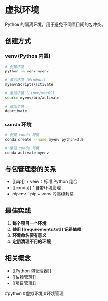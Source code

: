 # 虚拟环境

Python 的隔离环境，用于避免不同项目间的包冲突。

## 创建方式

### venv (Python 内置)
```bash
# 创建环境
python -m venv myenv

# 激活环境 (Windows)
myenv\Scripts\activate

# 激活环境 (Linux/macOS)
source myenv/bin/activate

# 退出环境
deactivate
```

### conda 环境
```bash
# 创建 conda 环境
conda create --name myenv python=3.9

# 激活 conda 环境
conda activate myenv
```

## 与包管理器的关系

- [[pip]] + venv：标准 Python 组合
- [[conda]]：自带环境管理
- pipenv：pip + venv 的高级封装

## 最佳实践

1. **每个项目一个环境**
2. **使用 [[requirements.txt]] 记录依赖**
3. **环境命名要有意义**
4. **定期清理不用的环境**

## 相关概念

- [[Python 包管理器]]
- [[依赖管理]]
- [[项目管理]]

#python #虚拟环境 #环境管理
